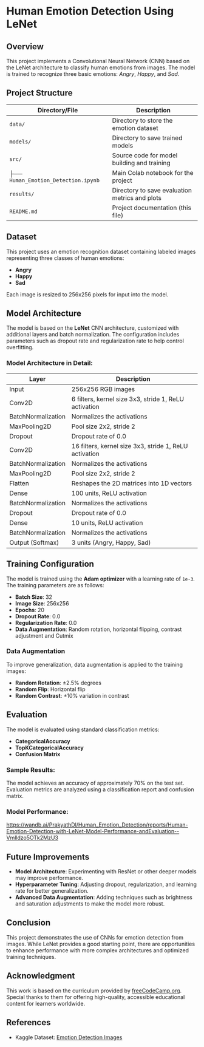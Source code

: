 # Human Emotion Detection Using LeNet

## Overview
This project implements a Convolutional Neural Network (CNN) based on the LeNet architecture to classify human emotions from images. The model is trained to recognize three basic emotions: *Angry*, *Happy*, and *Sad*.

## Project Structure

| Directory/File                      | Description                                     |
|-------------------------------------|-------------------------------------------------|
| `data/`                             | Directory to store the emotion dataset          |
| `models/`                           | Directory to save trained models                |
| `src/`                              | Source code for model building and training     |
| ├── `Human_Emotion_Detection.ipynb` | Main Colab notebook for the project             |
| `results/`                          | Directory to save evaluation metrics and plots  |
| `README.md`                         | Project documentation (this file)               |

## Dataset
This project uses an emotion recognition dataset containing labeled images representing three classes of human emotions:

- **Angry**
- **Happy**
- **Sad**

Each image is resized to 256x256 pixels for input into the model.

## Model Architecture
The model is based on the **LeNet** CNN architecture, customized with additional layers and batch normalization. The configuration includes parameters such as dropout rate and regularization rate to help control overfitting.

### Model Architecture in Detail:

| Layer               | Description                                             |
|---------------------|---------------------------------------------------------|
| Input               | 256x256 RGB images                                      |
| Conv2D              | 6 filters, kernel size 3x3, stride 1, ReLU activation   |
| BatchNormalization  | Normalizes the activations                              |
| MaxPooling2D        | Pool size 2x2, stride 2                                 |
| Dropout             | Dropout rate of 0.0                                     |
| Conv2D              | 16 filters, kernel size 3x3, stride 1, ReLU activation  |
| BatchNormalization  | Normalizes the activations                              |
| MaxPooling2D        | Pool size 2x2, stride 2                                 |
| Flatten             | Reshapes the 2D matrices into 1D vectors                |
| Dense               | 100 units, ReLU activation                              |
| BatchNormalization  | Normalizes the activations                              |
| Dropout             | Dropout rate of 0.0                                     |
| Dense               | 10 units, ReLU activation                               |
| BatchNormalization  | Normalizes the activations                              |
| Output (Softmax)    | 3 units (Angry, Happy, Sad)                             |

## Training Configuration
The model is trained using the **Adam optimizer** with a learning rate of `1e-3`. The training parameters are as follows:

- **Batch Size**: 32
- **Image Size**: 256x256
- **Epochs**: 20
- **Dropout Rate**: 0.0
- **Regularization Rate**: 0.0
- **Data Augmentation**: Random rotation, horizontal flipping, contrast adjustment and Cutmix

### Data Augmentation
To improve generalization, data augmentation is applied to the training images:

- **Random Rotation**: ±2.5% degrees
- **Random Flip**: Horizontal flip
- **Random Contrast**: ±10% variation in contrast

## Evaluation
The model is evaluated using standard classification metrics:

- **CategoricalAccuracy**
- **TopKCategoricalAccuracy**
- **Confusion Matrix**

### Sample Results:
The model achieves an accuracy of approximately 70% on the test set. Evaluation metrics are analyzed using a classification report and confusion matrix.

### Model Performance:
https://wandb.ai/PrakyathDl/Human_Emotion_Detection/reports/Human-Emotion-Detection-with-LeNet-Model-Performance-andEvaluation--Vmlldzo5OTk2MzU3

## Future Improvements
- **Model Architecture**: Experimenting with ResNet or other deeper models may improve performance.
- **Hyperparameter Tuning**: Adjusting dropout, regularization, and learning rate for better generalization.
- **Advanced Data Augmentation**: Adding techniques such as brightness and saturation adjustments to make the model more robust.

## Conclusion
This project demonstrates the use of CNNs for emotion detection from images. While LeNet provides a good starting point, there are opportunities to enhance performance with more complex architectures and optimized training techniques.

## Acknowledgment
This work is based on the curriculum provided by [freeCodeCamp.org](https://www.freecodecamp.org/). Special thanks to them for offering high-quality, accessible educational content for learners worldwide.

## References
- Kaggle Dataset: [Emotion Detection Images](https://www.kaggle.com/datasets/muhammadhananasghar/human-emotions-datasethes)
